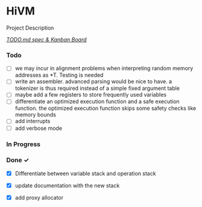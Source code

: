 # HiVM

Project Description

<em>[TODO.md spec & Kanban Board](https://bit.ly/3fCwKfM)</em>

### Todo

- [ ] we may incur in alignment problems when interpreting random memory addresses as *T. Testing is needed  
- [ ] write an assembler. advanced parsing would be nice to have. a tokenizer is thus required instead of a simple fixed argument table  
- [ ] maybe add a few registers to store frequently used variables  
- [ ] differentiate an optimized execution function and a safe execution function. the optimized execution function skips some safety checks like memory bounds  
- [ ] add interrupts  
- [ ] add verbose mode  

### In Progress


### Done ✓

- [x] Differentiate between variable stack and operation stack  
- [x] update documentation with the new stack  
- [x] add proxy allocator  

